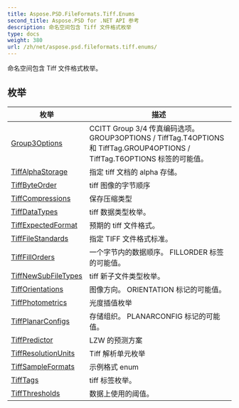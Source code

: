 ```yaml
---
title: Aspose.PSD.FileFormats.Tiff.Enums
second_title: Aspose.PSD for .NET API 参考
description: 命名空间包含 Tiff 文件格式枚举
type: docs
weight: 380
url: /zh/net/aspose.psd.fileformats.tiff.enums/
---
```

命名空间包含 Tiff 文件格式枚举。

## 枚举

| 枚举 | 描述 |
| --- | --- |
| [Group3Options](./group3options/) | CCITT Group 3/4 传真编码选项。 GROUP3OPTIONS / TiffTag.T4OPTIONS 和 TiffTag.GROUP4OPTIONS / TiffTag.T6OPTIONS 标签的可能值。 |
| [TiffAlphaStorage](./tiffalphastorage/) | 指定 tiff 文档的 alpha 存储。 |
| [TiffByteOrder](./tiffbyteorder/) | tiff 图像的字节顺序 |
| [TiffCompressions](./tiffcompressions/) | 保存压缩类型 |
| [TiffDataTypes](./tiffdatatypes/) | tiff 数据类型枚举。 |
| [TiffExpectedFormat](./tiffexpectedformat/) | 预期的 tiff 文件格式。 |
| [TiffFileStandards](./tifffilestandards/) | 指定 TIFF 文件格式标准。 |
| [TiffFillOrders](./tifffillorders/) | 一个字节内的数据顺序。 FILLORDER 标签的可能值。 |
| [TiffNewSubFileTypes](./tiffnewsubfiletypes/) | tiff 新子文件类型枚举。 |
| [TiffOrientations](./tifforientations/) | 图像方向。 ORIENTATION 标记的可能值。 |
| [TiffPhotometrics](./tiffphotometrics/) | 光度插值枚举 |
| [TiffPlanarConfigs](./tiffplanarconfigs/) | 存储组织。 PLANARCONFIG 标记的可能值。 |
| [TiffPredictor](./tiffpredictor/) | LZW 的预测方案 |
| [TiffResolutionUnits](./tiffresolutionunits/) | Tiff 解析单元枚举 |
| [TiffSampleFormats](./tiffsampleformats/) | 示例格式 enum |
| [TiffTags](./tifftags/) | tiff 标签枚举。 |
| [TiffThresholds](./tiffthresholds/) | 数据上使用的阈值。 |


